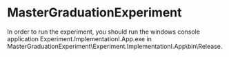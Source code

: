 MasterGraduationExperiment
==========================
In order to run the experiment, you should run the windows console application Experiment.ImplementationI.App.exe 
in MasterGraduationExperiment\Experiment.ImplementationI.App\bin\Release. 
